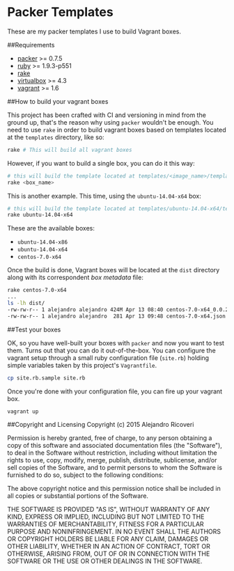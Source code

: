 Packer Templates
===========================
These are my packer templates I use to build Vagrant boxes.

##Requirements
* [packer](http://packer.io) >= 0.7.5
* [ruby](http://ruby-lang.org) >= 1.9.3-p551
* [rake](https://github.com/ruby/rake)
* [virtualbox](http://virtualbox.org) >=  4.3
* [vagrant](http://vagrantup.com) >= 1.6

##How to build your vagrant boxes

This project has been crafted with CI and versioning in mind from the ground up, that's the reason why using `packer` wouldn't be enough. You need to use `rake` in order to build vagrant boxes based on templates located at the `templates` directory, like so:

```bash
rake # This will build all vagrant boxes
```

However, if you want to build a single box, you can do it this way:

```bash
# this will build the template located at templates/<image_name>/template.json
rake <box_name>
```

This is another example. This time, using the `ubuntu-14.04-x64` box:

```bash
# this will build the template located at templates/ubuntu-14.04-x64/template.json
rake ubuntu-14.04-x64
```

These are the available boxes:

* `ubuntu-14.04-x86`
* `ubuntu-14.04-x64`
* `centos-7.0-x64`

Once the build is done, Vagrant boxes will be located at  the `dist` directory along with its correspondent *box metadata* file:

```bash
rake centos-7.0-x64
...
ls -lh dist/
-rw-rw-r-- 1 alejandro alejandro 424M Apr 13 08:40 centos-7.0-x64_0.0.227706647.box
-rw-rw-r-- 1 alejandro alejandro  281 Apr 13 09:48 centos-7.0-x64.json

```

##Test your boxes

OK, so you have well-built your boxes with `packer` and now you want to test them. Turns out that you can do it out-of-the-box. You can configure the vagrant setup through a small ruby configuration file (`site.rb`) holding simple variables taken by this project's `Vagrantfile`.

```bash
cp site.rb.sample site.rb
```

Once you're done with your configuration file, you can fire up your vagrant box.

```bash
vagrant up
```

##Copyright and Licensing
Copyright (c) 2015 Alejandro Ricoveri

Permission is hereby granted, free of charge, to any person obtaining a copy
of this software and associated documentation files (the "Software"), to deal
in the Software without restriction, including without limitation the rights
to use, copy, modify, merge, publish, distribute, sublicense, and/or sell
copies of the Software, and to permit persons to whom the Software is
furnished to do so, subject to the following conditions:

The above copyright notice and this permission notice shall be included in
all copies or substantial portions of the Software.

THE SOFTWARE IS PROVIDED "AS IS", WITHOUT WARRANTY OF ANY KIND, EXPRESS OR
IMPLIED, INCLUDING BUT NOT LIMITED TO THE WARRANTIES OF MERCHANTABILITY,
FITNESS FOR A PARTICULAR PURPOSE AND NONINFRINGEMENT. IN NO EVENT SHALL THE
AUTHORS OR COPYRIGHT HOLDERS BE LIABLE FOR ANY CLAIM, DAMAGES OR OTHER
LIABILITY, WHETHER IN AN ACTION OF CONTRACT, TORT OR OTHERWISE, ARISING FROM,
OUT OF OR IN CONNECTION WITH THE SOFTWARE OR THE USE OR OTHER DEALINGS IN
THE SOFTWARE.
